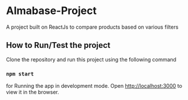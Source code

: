 # Almabase-Project
A project built on ReactJs to compare products based on various filters

## How to Run/Test the project
Clone the repository and run this project using the following command

### `npm start`
for Running the app in development mode.
Open [http://localhost:3000](http://localhost:3000) to view it in the browser.
